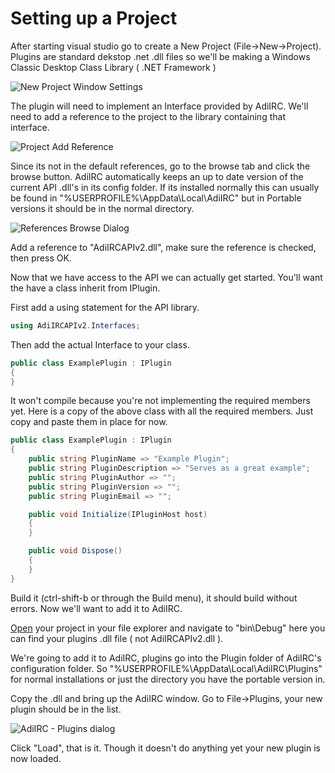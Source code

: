 # Setting up a Project

After starting visual studio go to create a New Project (File->New->Project). Plugins are standard dekstop .net .dll files so we'll be making a Windows Classic Desktop Class Library ( .NET Framework )

![New Project Window Settings](http://i.imgur.com/bU9BbNq.png "New Project Window Settings")

The plugin will need to implement an Interface provided by AdiIRC. We'll need to add a reference to the project to the library containing that interface. 

![Project Add Reference](http://i.imgur.com/APlCTYM.png "Project Add Reference")

Since its not in the default references, go to the browse tab and click the browse button. AdiIRC automatically keeps an up to date version of the current API .dll's in its config folder. If its installed normally this can usually be found in "%USERPROFILE%\AppData\Local\AdiIRC" but in Portable versions it should be in the normal directory.

![References Browse Dialog](http://i.imgur.com/8zfqUTg.png" )

Add a reference to "AdiIRCAPIv2.dll", make sure the reference is checked, then press OK. 

Now that we have access to the API we can actually get started. You'll want the have a class inherit from IPlugin.

First add a using statement for the API library.

```c#
using AdiIRCAPIv2.Interfaces;
```

Then add the actual Interface to your class.

```c#
public class ExamplePlugin : IPlugin
{
}
```

It won't compile because you're not implementing the required members yet. Here is a copy of the above class with all the required members. Just copy and paste them in place for now.

```c#
public class ExamplePlugin : IPlugin
{
    public string PluginName => "Example Plugin";
    public string PluginDescription => "Serves as a great example";
    public string PluginAuthor => "";
    public string PluginVersion => "";
    public string PluginEmail => "";

    public void Initialize(IPluginHost host)
    {
    }

    public void Dispose()
    {
    }
}
```

Build it (ctrl-shift-b or through the Build menu), it should build without errors. Now we'll want to add it to AdiIRC. 

[Open](http://i.imgur.com/q50S6YB.png) your project in your file explorer and navigate to "bin\Debug" here you can find your plugins .dll file ( not AdiIRCAPIv2.dll ). 

We're going to add it to AdiIRC, plugins go into the Plugin folder of AdiIRC's configuration folder. So "%USERPROFILE%\AppData\Local\AdiIRC\Plugins" for normal installations or just the directory you have the portable version in. 

Copy the .dll and bring up the AdiIRC window. Go to File->Plugins, your new plugin should be in the list.

![AdiIRC - Plugins dialog](http://i.imgur.com/LdpsjaI.png" "AdiIRC - Plugins dialog")

Click "Load", that is it. Though it doesn't do anything yet your new plugin is now loaded. 